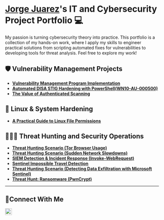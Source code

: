 # <a href="https://www.linkedin.com/in/jorgejuarez1/">Jorge Juarez</a>'s IT and Cybersecurity Project Portfolio 💻

My passion is turning cybersecurity theory into practice. This portfolio is a collection of my hands-on work, where I apply my skills to engineer practical solutions from scripting automated fixes for vulnerabilities to developing tools for threat analysis. Feel free to explore my work!


[//]: # (Title - Programmatic Vulnerability Remediations - PowerShell and BASH)

[//]: # ( link - https://github.com/joshcybertest/programmatic-vulnerability-remediations)

## 🛡 Vulnerability Management Projects

- **[Vulnerability Management Program Implementation](https://github.com/jorjuarez/vuln-mgmt-impl )**
- **[Automated DISA STIG Hardening with PowerShell(WN10-AU-000500)](https://github.com/jorjuarez/PowerShell-STIG-Automation)**
- **[The Value of Authenticated Scanning](https://github.com/jorjuarez/authenticated-and-unauthenticated-scanning)**

## 🐧 Linux & System Hardening
- **[A Practical Guide to Linux File Permissions](https://github.com/jorjuarez/Linux-file-permission)**

## 🕵️‍♂️🚨 Threat Hunting and Security Operations

- **[Threat Hunting Scenario (Tor Browser Usage)](https://github.com/jorjuarez/threat-hunting-scenario-tor)**
- **[Threat Hunting Scenario (Sudden Network Slowdowns)](https://github.com/jorjuarez/sudden-network-slowdown)**
- **[SIEM Detection & Incident Response (Invoke-WebRequest)](https://github.com/jorjuarez/Sentinel-Detection-Engineering/blob/main/README.md)**
- **[Sentinel Impossible Travel Detection](https://github.com/jorjuarez/Sentinel-Impossible-Travel-Detection/tree/main)**
- **[Threat Hunting Scenario (Detecting Data Exfiltration with Microsoft Sentinel)](https://github.com/jorjuarez/Data-Exfiltration-Hunt)**
- **[Threat Hunt: Ransomware (PwnCrypt)](https://github.com/jorjuarez/Zero-Day-Ransomware-PwnCrypt-Outbreak)**

<hr/>

## 🤝Connect With Me


[<img align="left" alt="___________ | LinkedIn" width="22px" src="https://cdn.jsdelivr.net/npm/simple-icons@v3/icons/linkedin.svg" />][linkedin]


[linkedin]: https://linkedin.com/in/jorgejuarez1

<!--
<img width="35" alt="image" src="https://github.com/user-attachments/assets/2f41c7cd-5ea8-4475-b451-a37161b6c3fb"> 
<img width="35" alt="image" src="https://github.com/user-attachments/assets/77649969-9910-4994-8b96-74a116cfb2a8">
-->
